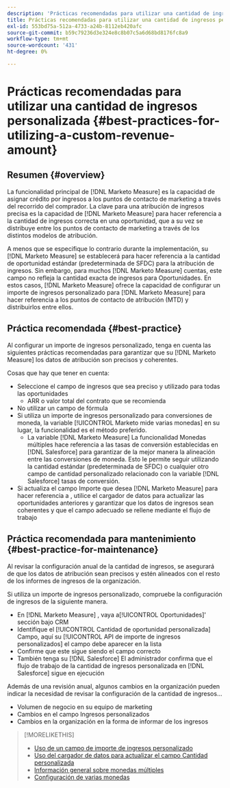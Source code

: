 ```yaml
---
description: 'Prácticas recomendadas para utilizar una cantidad de ingresos personalizada: [!DNL Marketo Measure] - Documentación del producto'
title: Prácticas recomendadas para utilizar una cantidad de ingresos personalizada
exl-id: 553bd75a-512a-4733-a24b-8112eb420afc
source-git-commit: b59c79236d3e324e8c8b07c5a6d68bd8176fc8a9
workflow-type: tm+mt
source-wordcount: '431'
ht-degree: 0%

---
```


# Prácticas recomendadas para utilizar una cantidad de ingresos personalizada {#best-practices-for-utilizing-a-custom-revenue-amount}

## Resumen {#overview}

La funcionalidad principal de [!DNL Marketo Measure] es la capacidad de asignar crédito por ingresos a los puntos de contacto de marketing a través del recorrido del comprador. La clave para una atribución de ingresos precisa es la capacidad de [!DNL Marketo Measure] para hacer referencia a la cantidad de ingresos correcta en una oportunidad, que a su vez se distribuye entre los puntos de contacto de marketing a través de los distintos modelos de atribución.

A menos que se especifique lo contrario durante la implementación, su [!DNL Marketo Measure] se establecerá para hacer referencia a la cantidad de oportunidad estándar (predeterminada de SFDC) para la atribución de ingresos. Sin embargo, para muchos [!DNL Marketo Measure] cuentas, este campo no refleja la cantidad exacta de ingresos para Oportunidades. En estos casos, [!DNL Marketo Measure] ofrece la capacidad de configurar un importe de ingresos personalizado para [!DNL Marketo Measure] para hacer referencia a los puntos de contacto de atribución (MTD) y distribuirlos entre ellos.

## Práctica recomendada {#best-practice}

Al configurar un importe de ingresos personalizado, tenga en cuenta las siguientes prácticas recomendadas para garantizar que su [!DNL Marketo Measure] los datos de atribución son precisos y coherentes.

Cosas que hay que tener en cuenta:

* Seleccione el campo de ingresos que sea preciso y utilizado para todas las oportunidades
   * ARR o valor total del contrato que se recomienda
* No utilizar un campo de fórmula
* Si utiliza un importe de ingresos personalizado para conversiones de moneda, la variable [!UICONTROL Marketo mide varias monedas] en su lugar, la funcionalidad es el método preferido.
   * La variable [!DNL Marketo Measure] La funcionalidad Monedas múltiples hace referencia a las tasas de conversión establecidas en [!DNL Salesforce] para garantizar de la mejor manera la alineación entre las conversiones de moneda. Esto le permite seguir utilizando la cantidad estándar (predeterminada de SFDC) o cualquier otro campo de cantidad personalizado relacionado con la variable [!DNL Salesforce] tasas de conversión.
* Si actualiza el campo Importe que desea [!DNL Marketo Measure] para hacer referencia a , utilice el cargador de datos para actualizar las oportunidades anteriores y garantizar que los datos de ingresos sean coherentes y que el campo adecuado se rellene mediante el flujo de trabajo

## Práctica recomendada para mantenimiento {#best-practice-for-maintenance}

Al revisar la configuración anual de la cantidad de ingresos, se asegurará de que los datos de atribución sean precisos y estén alineados con el resto de los informes de ingresos de la organización.

Si utiliza un importe de ingresos personalizado, compruebe la configuración de ingresos de la siguiente manera.

* En [!DNL Marketo Measure] , vaya a[!UICONTROL Oportunidades]&#39; sección bajo CRM
* Identifique el [!UICONTROL Cantidad de oportunidad personalizada] Campo, aquí su [!UICONTROL API de importe de ingresos personalizados] el campo debe aparecer en la lista
* Confirme que este sigue siendo el campo correcto
* También tenga su [!DNL Salesforce] El administrador confirma que el flujo de trabajo de la cantidad de ingresos personalizada en [!DNL Salesforce] sigue en ejecución

Además de una revisión anual, algunos cambios en la organización pueden indicar la necesidad de revisar la configuración de la cantidad de ingresos...

* Volumen de negocio en su equipo de marketing
* Cambios en el campo Ingresos personalizados
* Cambios en la organización en la forma de informar de los ingresos

>[!MORELIKETHIS]
>
>* [Uso de un campo de importe de ingresos personalizado](/help/advanced-marketo-measure-features/custom-revenue-amount/using-a-custom-revenue-amount-field.md)
>* [Uso del cargador de datos para actualizar el campo Cantidad personalizada](/help/advanced-marketo-measure-features/custom-revenue-amount/using-data-loader-to-update-marketo-measure-custom-amount-field.md)
>* [Información general sobre monedas múltiples](/help/advanced-marketo-measure-features/multi-currency/overview.md)
>* [Configuración de varias monedas](/help/advanced-marketo-measure-features/multi-currency/settings.md)

